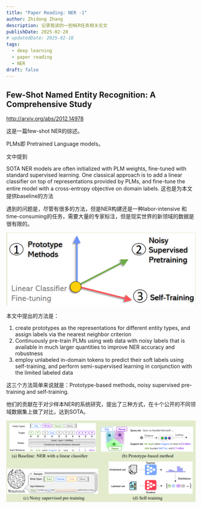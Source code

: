```yaml
---
title: "Paper Reading: NER -1"
author: Zhidong Zhang
description: 记录我读的一些NER任务相关论文
publishDate: 2025-02-20
# updatedDate: 2025-02-18
tags:
  - deep learning
  - paper reading
  - NER
draft: false
---
```


## Few-Shot Named Entity Recognition: A Comprehensive Study

http://arxiv.org/abs/2012.14978

这是一篇few-shot NER的综述。

PLMs即 Pretrained Language models。

文中提到

SOTA NER models are often initialized with PLM weights, fine-tuned with standard supervised learning. One classical approach is to add a linear classifier on top of representations provided by PLMs, and fine-tune the entire model with a cross-entropy objective on domain labels. 这也是为本文提供baseline的方法

遇到的问题是，尽管有很多的方法，但是NER构建还是一种labor-intensive 和 time-consuming的任务，需要大量的专家标注，但是现实世界的新领域的数据是很有限的。

![image-20250220111246595](./image-20250220111246595.png)



本文中提出的方法是：

1. create prototypes as the representations for different entity types, and assign labels via the nearest neighbor criterion
2. Continuously pre-train PLMs using web data with noisy labels that is available in much larger quantities to improve NER accuracy and robustness
3. employ unlabeled in-domain tokens to predict their soft labels using self-training, and perform semi-supervised learning in conjunction with the limited labeled data

这三个方法简单来说就是：Prototype-based methods, noisy supervised pre-training and self-training.

他们的贡献在于对少样本NER的系统研究，提出了三种方式，在十个公开的不同领域数据集上做了对比，达到SOTA。

![image-20250220152651321](./image-20250220152651321.png)















